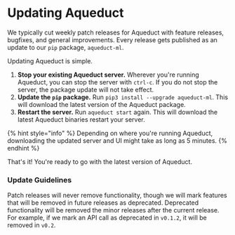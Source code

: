# Updating Aqueduct

We typically cut weekly patch releases for Aqueduct with feature releases, bugfixes, and general improvements. Every release gets published as an update to our `pip` package, `aqueduct-ml`.&#x20;

Updating Aqueduct is simple.&#x20;

1. **Stop your existing Aqueduct server.** Wherever you're running Aqueduct, you can stop the server with `ctrl-c`. If you do not stop the server, the package update will not take effect.
2. **Update the `pip` package.** Run `pip3 install --upgrade aqueduct-ml`. This will download the latest version of the Aqueduct package.&#x20;
3. **Restart the server.** Run `aqueduct start` again. This will download the latest Aqueduct binaries restart your server.

{% hint style="info" %}
Depending on where you're running Aqueduct, downloading the updated server and UI might take as long as 5 minutes.
{% endhint %}

That's it! You're ready to go with the latest version of Aqueduct.

### Update Guidelines

Patch releases will never remove functionality, though we will mark features that will be removed in future releases as deprecated. Deprecated functionality will be removed the minor releases after the current release. For example, if we mark an API call as deprecated in `v0.1.2`, it will be removed in `v0.2`.
